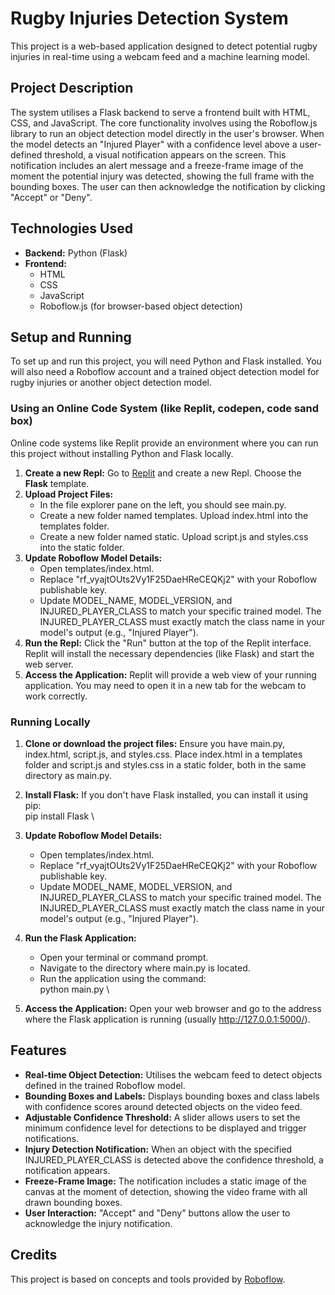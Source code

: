 <!-----



Conversion time: 0.469 seconds.


Using this Markdown file:

1. Paste this output into your source file.
2. See the notes and action items below regarding this conversion run.
3. Check the rendered output (headings, lists, code blocks, tables) for proper
   formatting and use a linkchecker before you publish this page.

Conversion notes:

* Docs to Markdown version 1.0β44
* Fri May 02 2025 09:12:14 GMT-0700 (PDT)
* Source doc: GitHub README - Rugby Injuries Detection System
* This is a partial selection. Check to make sure intra-doc links work.
----->



# **Rugby Injuries Detection System**

This project is a web-based application designed to detect potential rugby injuries in real-time using a webcam feed and a machine learning model.


## **Project Description**

The system utilises a Flask backend to serve a frontend built with HTML, CSS, and JavaScript. The core functionality involves using the Roboflow.js library to run an object detection model directly in the user's browser. When the model detects an "Injured Player" with a confidence level above a user-defined threshold, a visual notification appears on the screen. This notification includes an alert message and a freeze-frame image of the moment the potential injury was detected, showing the full frame with the bounding boxes. The user can then acknowledge the notification by clicking "Accept" or "Deny".


## **Technologies Used**



* **Backend:** Python (Flask)
* **Frontend:**
    * HTML
    * CSS
    * JavaScript
    * Roboflow.js (for browser-based object detection)


## **Setup and Running**

To set up and run this project, you will need Python and Flask installed. You will also need a Roboflow account and a trained object detection model for rugby injuries or another object detection model.


### **Using an Online Code System (like Replit, codepen, code sand box)**

Online code systems like Replit provide an environment where you can run this project without installing Python and Flask locally.



1. **Create a new Repl:** Go to [Replit](https://replit.com/) and create a new Repl. Choose the **Flask** template.
2. **Upload Project Files:**
    * In the file explorer pane on the left, you should see main.py.
    * Create a new folder named templates. Upload index.html into the templates folder.
    * Create a new folder named static. Upload script.js and styles.css into the static folder.
3. **Update Roboflow Model Details:**
    * Open templates/index.html.
    * Replace "rf_vyajtOUts2Vy1F25DaeHReCEQKj2" with your Roboflow publishable key.
    * Update MODEL_NAME, MODEL_VERSION, and INJURED_PLAYER_CLASS to match your specific trained model. The INJURED_PLAYER_CLASS must exactly match the class name in your model's output (e.g., "Injured Player").
4. **Run the Repl:** Click the "Run" button at the top of the Replit interface. Replit will install the necessary dependencies (like Flask) and start the web server.
5. **Access the Application:** Replit will provide a web view of your running application. You may need to open it in a new tab for the webcam to work correctly.


### **Running Locally**



1. **Clone or download the project files:** Ensure you have main.py, index.html, script.js, and styles.css. Place index.html in a templates folder and script.js and styles.css in a static folder, both in the same directory as main.py.
2. **Install Flask:** If you don't have Flask installed, you can install it using pip: \
pip install Flask \

3. **Update Roboflow Model Details:**
    * Open templates/index.html.
    * Replace "rf_vyajtOUts2Vy1F25DaeHReCEQKj2" with your Roboflow publishable key.
    * Update MODEL_NAME, MODEL_VERSION, and INJURED_PLAYER_CLASS to match your specific trained model. The INJURED_PLAYER_CLASS must exactly match the class name in your model's output (e.g., "Injured Player").
4. **Run the Flask Application:**
    * Open your terminal or command prompt.
    * Navigate to the directory where main.py is located.
    * Run the application using the command: \
python main.py \

5. **Access the Application:** Open your web browser and go to the address where the Flask application is running (usually http://127.0.0.1:5000/).


## **Features**



* **Real-time Object Detection:** Utilises the webcam feed to detect objects defined in the trained Roboflow model.
* **Bounding Boxes and Labels:** Displays bounding boxes and class labels with confidence scores around detected objects on the video feed.
* **Adjustable Confidence Threshold:** A slider allows users to set the minimum confidence level for detections to be displayed and trigger notifications.
* **Injury Detection Notification:** When an object with the specified INJURED_PLAYER_CLASS is detected above the confidence threshold, a notification appears.
* **Freeze-Frame Image:** The notification includes a static image of the canvas at the moment of detection, showing the video frame with all drawn bounding boxes.
* **User Interaction:** "Accept" and "Deny" buttons allow the user to acknowledge the injury notification.


## **Credits**

This project is based on concepts and tools provided by [Roboflow](https://roboflow.com/).
